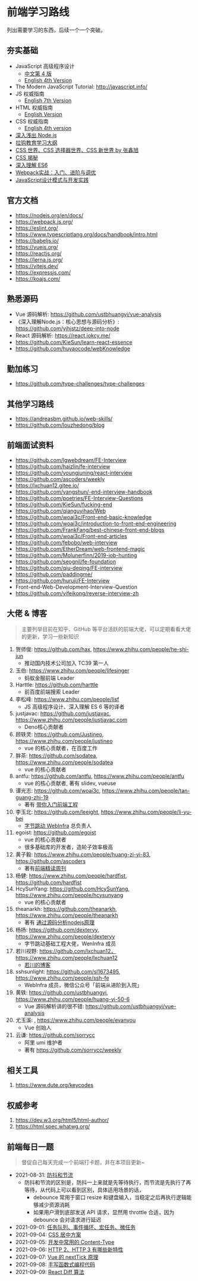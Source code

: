 # 前端学习路线

列出需要学习的东西，后续一个一个突破。

## 夯实基础

- JavaScript 高级程序设计
    - [中文第 4 版](books/JavaScript高级程序设计（第4版）.pdf)
    - [English 4th Version](books/professional-JavaScript-for-web-developers-4th.pdf)
- The Modern JavaScript Tutorial: http://javascript.info/
- JS 权威指南
    - [English 7th Version](books/javascript-the-definitive-guide-7th.pdf)
- HTML 权威指南
    - [English Version](books/html-the-definitive-guide.pdf)
- CSS 权威指南
    - [English 4th version](books/css-the-definitive-guide-4th.pdf)
- [深入浅出 Node.js](books/深入浅出Node.js.pdf)
- [拉钩教育学习大纲](books/「大前端高薪训练营」-_拉勾教育_v2.2.pdf)
- [CSS 世界、CSS 选择器世界、CSS 新世界 by 张鑫旭](https://www.zhangxinxu.com/wordpress/2021/08/css%E6%96%B0%E4%B8%96%E7%95%8C/)
- [CSS 揭秘](https://book.douban.com/subject/26745943/)
- [深入理解 ES6](https://github.com/nzakas/understandinges6)
- [Webpack实战：入门、进阶与调优](https://book.douban.com/subject/34430881/)
- [JavaScript设计模式与开发实践](https://book.douban.com/subject/26382780/)

## 官方文档

- https://nodejs.org/en/docs/
- https://webpack.js.org/
- https://eslint.org/
- https://www.typescriptlang.org/docs/handbook/intro.html
- https://babeljs.io/
- https://vuejs.org/
- https://reactjs.org/
- https://lerna.js.org/
- https://vitejs.dev/
- https://expressjs.com/
- https://koajs.com/

## 熟悉源码

- Vue 源码解析: https://github.com/ustbhuangyi/vue-analysis
- 《深入理解Node.js：核心思想与源码分析》: https://github.com/yjhjstz/deep-into-node
- React 源码解析: https://react.jokcy.me/
- https://github.com/KieSun/learn-react-essence
- https://github.com/huyaocode/webKnowledge

## 勤加练习

- https://github.com/type-challenges/type-challenges

## 其他学习路线

- https://andreasbm.github.io/web-skills/
- https://github.com/louzhedong/blog

## 前端面试资料

- https://github.com/lgwebdream/FE-Interview
- https://github.com/haizlin/fe-interview
- https://github.com/youngjuning/react-interview
- https://github.com/ascoders/weekly
- https://lxchuan12.gitee.io/
- https://github.com/yangshun/-end-interview-handbook
- https://github.com/poetries/FE-Interview-Questions
- https://github.com/KieSun/fucking-end
- https://github.com/qianguyihao/Web
- https://github.com/woai3c/Front-end-basic-knowledge
- https://github.com/woai3c/introduction-to-front-end-engineering
- https://github.com/FrankFang/best-chinese-front-end-blogs
- https://github.com/woai3c/Front-end-articles
- https://github.com/febobo/web-interview
- https://github.com/EtherDream/web-frontend-magic
- https://github.com/Molunerfinn/2019-job-hunting
- https://github.com/seognil/fe-foundation
- https://github.com/qiu-deqing/FE-interview
- https://github.com/paddingme/
- https://github.com/huruji/FE-Interview
- Front-end-Web-Development-Interview-Question
- https://github.com/yifeikong/reverse-interview-zh

## 大佬 & 博客

> 主要列举目前在知乎、GitHub 等平台活跃的前端大佬，可以定期看看大佬的更新，学习一些新知识

1. 贺师俊: https://github.com/hax, https://www.zhihu.com/people/he-shi-jun
    - 推动国内技术公司加入 TC39 第一人
2. 玉伯: https://www.zhihu.com/people/lifesinger
    - 蚂蚁金服前端 Leader
3. Harttle: https://github.com/harttle
    - 前百度前端搜索 Leader
4. 李松峰: https://www.zhihu.com/people/lisf
    - JS 高级程序设计、深入理解 ES 6 等的译者
5. justjavac: https://github.com/justjavac, https://www.zhihu.com/people/justjavac.com
    - Deno核心贡献者
6. 顾轶灵: https://github.com/Justineo, https://www.zhihu.com/people/justineo
    - vue 的核心贡献者，在百度工作
7. 胖茶: https://github.com/sodatea, https://www.zhihu.com/people/sodatea
    - vue 的核心贡献者
8. antfu: https://github.com/antfu, https://www.zhihu.com/people/antfu
    - vue 的核心贡献者, 著有 slidev, vueuse
9. 谭光志: https://github.com/woai3c, https://www.zhihu.com/people/tan-guang-zhi-19
    - 著有 [带你入门前端工程](https://woai3c.gitee.io/introduction-to-front-end-engineering/)
10. 李玉北: https://github.com/leeight, https://www.zhihu.com/people/li-yu-bei
    - [字节跳动 WebInfra](https://webinfra.org/) 总负责人
11. egoist: https://github.com/egoist
    - vue 的核心贡献者
    - 很多基础库的开发者，造轮子效率极高
12. 黄子毅: https://www.zhihu.com/people/huang-zi-yi-83, https://github.com/ascoders
    - 著有[前端精读周刊](https://github.com/ascoders/weekly)
13. 杨健: https://www.zhihu.com/people/hardfist, https://github.com/hardfist
14. HcySunYang: https://github.com/HcySunYang, https://www.zhihu.com/people/hcysunyang
    - vue 的核心贡献者
15. theanarkh: https://github.com/theanarkh, https://www.zhihu.com/people/theanarkh
    - 著有 [通过源码分析nodejs原理](https://github.com/theanarkh/understand-nodejs)
16. 杨扬: https://github.com/dexteryy, https://www.zhihu.com/people/dexteryy
    - 字节跳动基础工程大佬，WenInfra 成员
17. 若川视野: https://github.com/lxchuan12，https://www.zhihu.com/people/lxchuan12
    - [若川的博客](https://lxchuan12.gitee.io/)
18. sshsunlight: https://github.com/sl1673495, https://www.zhihu.com/people/ssh-fe
    - WebInfra 成员，微信公众号「前端从进阶到入院」
19. 黄轶: https://github.com/ustbhuangyi, https://www.zhihu.com/people/huang-yi-50-6
    - Vue 源码解析讲的很不错: https://github.com/ustbhuangyi/vue-analysis
20. 尤玉溪: , https://www.zhihu.com/people/evanyou
    - Vue 创始人
21. 云谦: https://github.com/sorrycc
    - 阿里 umi 维护者
    - 著有 https://github.com/sorrycc/weekly

## 相关工具

1. https://www.dute.org/keycodes

## 权威参考

1. https://dev.w3.org/html5/html-author/
2. https://html.spec.whatwg.org/

## 前端每日一题

> 督促自己每天完成一个前端打卡题，并在本项目更新~

- 2021-08-31: [防抖和节流](daily-fe-problems/debounce-throttle.spec.ts)
    - 防抖和节流的区别是，防抖一上来就是先等待执行，而节流是先执行了再等待，从代码上可以看到区别，具体适用场景的话，
        - debounce 常用于窗口 resize 和键盘输入，当稳定之后再执行逻辑能够减少资源消耗
        - 如果用户滑到底部发送 API 请求，显然用 throttle 合适，因为 debounce 会对请求进行延迟
- 2021-09-01: [任务队列、事件循环、宏任务、微任务](daily-fe-problems/task-queue.md)
- 2021-09-04: [CSS 居中方案](daily-fe-problems/css-center-element.html)
- 2021-09-05: [开发中常用的 Content-Type](daily-fe-problems/content-type.md)
- 2021-09-06: [HTTP 2、HTTP 3 有哪些新特性](daily-fe-problems/http2.md)
- 2021-09-07: [Vue 的 nextTick 原理](daily-fe-problems/vue-nextTick.md)
- 2021-09-08: [手写函数式编程代码](daily-fe-problems/function-programming-ex1.js)
- 2021-09-09: [React Diff 算法](daily-fe-problems/react-diff.md)
